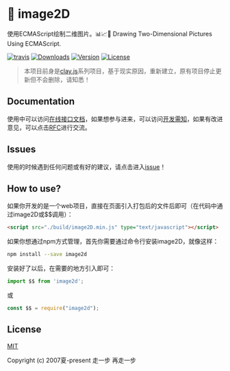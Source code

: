 # 🍇 image2D
使用ECMAScript绘制二维图片。📊📈🎉 Drawing Two-Dimensional Pictures Using ECMAScript.

<a href="https://www.travis-ci.org/yelloxing/image2D"><img src="https://www.travis-ci.org/yelloxing/image2D.svg?branch=master" alt="travis"></a>
<a href="https://npmcharts.com/compare/image2d?minimal=true"><img src="https://img.shields.io/npm/dm/image2d.svg" alt="Downloads"></a>
<a href="https://www.npmjs.com/package/image2d"><img src="https://img.shields.io/npm/v/image2d.svg" alt="Version"></a>
<a href="https://github.com/yelloxing/image2D/blob/master/LICENSE"><img src="https://img.shields.io/npm/l/image2d.svg" alt="License"></a>

> 本项目前身是[clay.js](https://github.com/yelloxing/clay-core)系列项目，基于现实原因，重新建立，原有项目停止更新但不会删除，请知悉！

## Documentation
使用中可以访问[在线接口文档](https://yelloxing.github.io/image2D/)，如果想参与进来，可以访问[开发需知](https://github.com/yelloxing/image2D/blob/master/CONTRIBUTING.md)，如果有改进意见，可以点击[RFC](https://github.com/image-foundation/image2D.RFC)进行交流。

## Issues
使用的时候遇到任何问题或有好的建议，请点击进入[issue](https://github.com/yelloxing/image2D/issues)！

## How to use?
如果你开发的是一个web项目，直接在页面引入打包后的文件后即可（在代码中通过image2D或$$调用）：

```html
<script src="./build/image2D.min.js" type="text/javascript"></script>
```

如果你想通过npm方式管理，首先你需要通过命令行安装image2D，就像这样：

```bash
npm install --save image2d
```

安装好了以后，在需要的地方引入即可：

```js
import $$ from 'image2d';
```

或

```js
const $$ = require("image2d");
```

## License

[MIT](https://github.com/yelloxing/image2D/blob/master/LICENSE)

Copyright (c) 2007夏-present 走一步 再走一步
